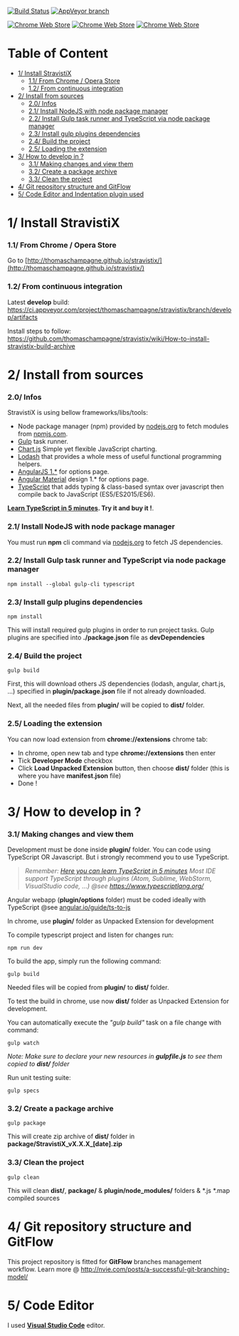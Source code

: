 [![Build Status](https://img.shields.io/travis/thomaschampagne/stravistix/develop.svg?label=unitTests@develop)](https://travis-ci.org/thomaschampagne/stravistix/branches)  [![AppVeyor branch](https://img.shields.io/appveyor/ci/thomaschampagne/stravistix/develop.svg?label=zip@develop)](https://ci.appveyor.com/project/thomaschampagne/stravistix/branch/develop/artifacts)

[![Chrome Web Store](https://img.shields.io/chrome-web-store/v/dhiaggccakkgdfcadnklkbljcgicpckn.svg)](https://chrome.google.com/webstore/detail/stravistix-for-strava/dhiaggccakkgdfcadnklkbljcgicpckn) [![Chrome Web Store](https://img.shields.io/chrome-web-store/stars/dhiaggccakkgdfcadnklkbljcgicpckn.svg)](https://chrome.google.com/webstore/detail/stravistix-for-strava/dhiaggccakkgdfcadnklkbljcgicpckn/reviews) [![Chrome Web Store](https://img.shields.io/chrome-web-store/rating-count/dhiaggccakkgdfcadnklkbljcgicpckn.svg)](https://chrome.google.com/webstore/detail/stravistix-for-strava/dhiaggccakkgdfcadnklkbljcgicpckn/reviews)

# Table of Content

<!-- toc -->

- [1/ Install StravistiX](#1-install-stravistix)
    + [1.1/ From Chrome / Opera Store](#11-from-chrome--opera-store)
    + [1.2/ From continuous integration](#12-from-continuous-integration)
- [2/ Install from sources](#2-install-from-sources)
    + [2.0/ Infos](#20-infos)
    + [2.1/ Install NodeJS with node package manager](#21-install-nodejs-with-node-package-manager)
    + [2.2/ Install Gulp task runner and TypeScript via node package manager](#22-install-gulp-task-runner-and-typescript-via-node-package-manager)
    + [2.3/ Install gulp plugins dependencies](#23-install-gulp-plugins-dependencies)
    + [2.4/ Build the project](#24-build-the-project)
    + [2.5/ Loading the extension](#25-loading-the-extension)
- [3/ How to develop in ?](#3-how-to-develop-in-)
    + [3.1/ Making changes and view them](#31-making-changes-and-view-them)
    + [3.2/ Create a package archive](#32-create-a-package-archive)
    + [3.3/ Clean the project](#33-clean-the-project)
- [4/ Git repository structure and GitFlow](#4-git-repository-structure-and-gitflow)
- [5/ Code Editor and Indentation plugin used](#5-code-editor-and-indentation-plugin-used)

<!-- tocstop -->

1/ Install StravistiX
=====================================================
### 1.1/ From Chrome / Opera Store
Go to [http://thomaschampagne.github.io/stravistix/](http://thomaschampagne.github.io/stravistix/)

### 1.2/ From continuous integration
Latest **develop** build: https://ci.appveyor.com/project/thomaschampagne/stravistix/branch/develop/artifacts

Install steps to follow: https://github.com/thomaschampagne/stravistix/wiki/How-to-install-stravistix-build-archive

2/ Install from sources
==========

### 2.0/ Infos
StravistiX is using bellow frameworks/libs/tools:

* Node package manager (npm) provided by [nodejs.org](https://nodejs.org) to fetch modules from [npmjs.com](https://www.npmjs.com/).
* [Gulp](http://gulpjs.com/) task runner.
* [Chart.js](http://www.chartjs.org/) Simple yet flexible JavaScript charting.
* [Lodash](https://lodash.com) that provides a whole mess of useful functional programming helpers.
* [AngularJS 1.*](https://angularjs.org/) for options page.
* [Angular Material](https://material.angularjs.org) design 1.* for options page.
* [TypeScript](https://www.typescriptlang.org) that adds typing & class-based syntax over javascript then compile back to JavaScript (ES5/ES2015/ES6).

**[Learn TypeScript in 5 minutes](https://learnxinyminutes.com/docs/typescript/). Try it and buy it !**.

### 2.1/ Install NodeJS with node package manager
You must run **npm** cli command via [nodejs.org](https://nodejs.org) to fetch JS dependencies.

### 2.2/ Install Gulp task runner and TypeScript via node package manager
```
npm install --global gulp-cli typescript
```

### 2.3/ Install gulp plugins dependencies
```
npm install
```
This will install required gulp plugins in order to run project tasks. Gulp plugins are specified into **./package.json** file as **devDependencies**

### 2.4/ Build the project
```
gulp build
```
First, this will download others JS dependencies (lodash, angular, chart.js, ...) specified in **plugin/package.json** file if not already downloaded.

Next, all the needed files from **plugin/** will be copied to **dist/** folder.

### 2.5/ Loading the extension

You can now load extension from **chrome://extensions** chrome tab:

* In chrome, open new tab and type **chrome://extensions** then enter
* Tick **Developer Mode** checkbox
* Click **Load Unpacked Extension** button, then choose **dist/** folder (this is where you have **manifest.json** file)
* Done !

3/ How to develop in ?
==========

### 3.1/ Making changes and view them

Development must be done inside **plugin/** folder. You can code using TypeScript OR Javascript. But i strongly recommend you to use TypeScript.

>_Remember: [Here you can learn TypeScript in 5 minutes](https://learnxinyminutes.com/docs/typescript/)_
>_Most IDE support TypeScript through plugins (Atom, Sublime, WebStorm, VisualStudio code, ...) @see https://www.typescriptlang.org/_

Angular webapp (**plugin/options** folder) must be coded ideally with TypeScript @see [angular.io/guide/ts-to-js](https://angular.io/guide/ts-to-js)

In chrome, use **plugin/** folder as Unpacked Extension for development

To compile typescript project and listen for changes run:
```
npm run dev
```

To build the app, simply run the following command:
```
gulp build
```
Needed files will be copied from **plugin/** to **dist/** folder. 

To test the build in chrome, use now **dist/** folder as Unpacked Extension for development.

You can automatically execute the _"gulp build"_ task on a file change with command:
```
gulp watch
```
_Note: Make sure to declare your new resources in **gulpfile.js** to see them copied to **dist/** folder_ 

Run unit testing suite:
```
gulp specs
```
### 3.2/ Create a package archive
```
gulp package
```
This will create zip archive of **dist/** folder in **package/StravistiX\_vX.X.X\_[date].zip**

### 3.3/ Clean the project
```
gulp clean
```
This will clean **dist/**, **package/** & **plugin/node_modules/** folders & *.js *.map compiled sources

4/ Git repository structure and GitFlow
==========
This project repository is fitted for **GitFlow** branches management workflow. Learn more @  http://nvie.com/posts/a-successful-git-branching-model/

5/ Code Editor
==========
I used [**Visual Studio Code**](https://code.visualstudio.com/) editor.

